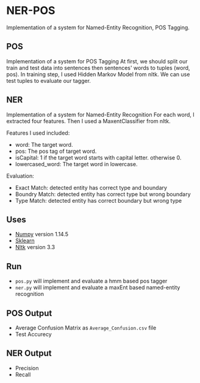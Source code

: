 # NER-POS
 Implementation of a system for Named-Entity Recognition, POS Tagging.

## POS
 Implementation of a system for POS Tagging
 At first, we should split our train and test data into sentences then sentences' words to tuples (word, pos). In training step, I used Hidden Markov Model from nltk. We can use test tuples to evaluate our tagger.

## NER
 Implementation of a system for Named-Entity Recognition
 For each word, I extracted four features. Then I used a MaxentClassifier from nltk. 
 
 Features I used included:
  - word: The target word.
  - pos: The pos tag of target word.
  - isCapital: 1 if the target word starts with capital letter. otherwise 0.
  - lowercased_word: The target word in lowercase.
  
 Evaluation:
  - Exact Match: detected entity has correct type and boundary
  - Boundry Match: detected entity has correct type but wrong boundary
  - Type Match: detected entity has correct boundary but wrong type

## Uses
 - [Numpy](http://www.numpy.org/) version 1.14.5
 - [Sklearn](http://scikit-learn.org/stable/)
 - [Nltk](https://www.nltk.org) version 3.3

## Run
 - `pos.py` will implement and evaluate a hmm based pos tagger
 - `ner.py` will implement and evaluate a maxEnt based named-entity recognition

## POS Output
 - Average Confusion Matrix as `Average_Confusion.csv` file
 - Test Accurecy

## NER Output
 - Precision
 - Recall

